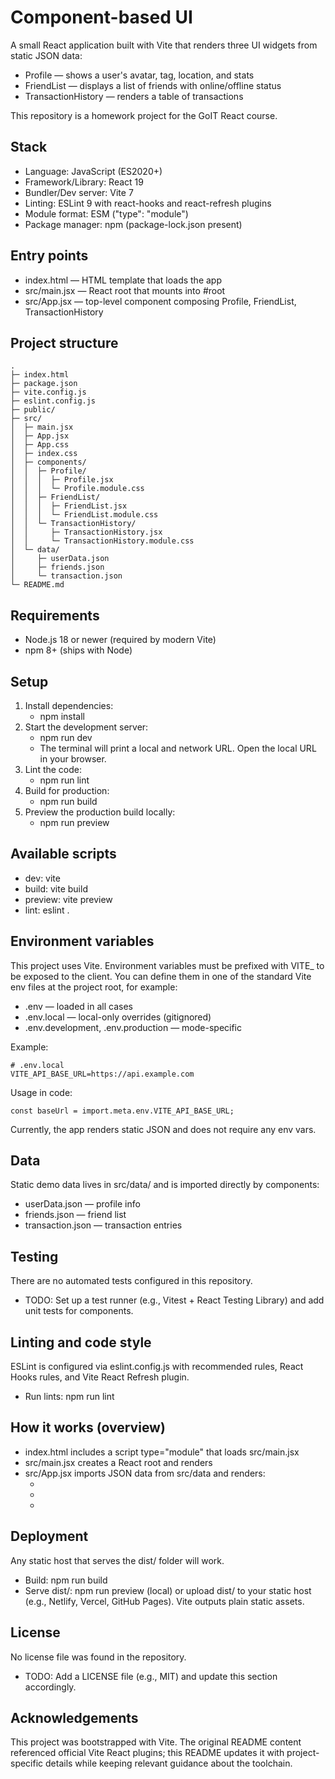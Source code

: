 # Component-based UI

A small React application built with Vite that renders three UI widgets from static JSON data:

- Profile — shows a user's avatar, tag, location, and stats
- FriendList — displays a list of friends with online/offline status
- TransactionHistory — renders a table of transactions

This repository is a homework project for the GoIT React course.

## Stack

- Language: JavaScript (ES2020+)
- Framework/Library: React 19
- Bundler/Dev server: Vite 7
- Linting: ESLint 9 with react-hooks and react-refresh plugins
- Module format: ESM ("type": "module")
- Package manager: npm (package-lock.json present)

## Entry points

- index.html — HTML template that loads the app
- src/main.jsx — React root that mounts <App /> into #root
- src/App.jsx — top-level component composing Profile, FriendList, TransactionHistory

## Project structure

```
.
├─ index.html
├─ package.json
├─ vite.config.js
├─ eslint.config.js
├─ public/
├─ src/
│  ├─ main.jsx
│  ├─ App.jsx
│  ├─ App.css
│  ├─ index.css
│  ├─ components/
│  │  ├─ Profile/
│  │  │  ├─ Profile.jsx
│  │  │  └─ Profile.module.css
│  │  ├─ FriendList/
│  │  │  ├─ FriendList.jsx
│  │  │  └─ FriendList.module.css
│  │  └─ TransactionHistory/
│  │     ├─ TransactionHistory.jsx
│  │     └─ TransactionHistory.module.css
│  └─ data/
│     ├─ userData.json
│     ├─ friends.json
│     └─ transaction.json
└─ README.md
```

## Requirements

- Node.js 18 or newer (required by modern Vite)
- npm 8+ (ships with Node)

## Setup

1. Install dependencies:
    - npm install
2. Start the development server:
    - npm run dev
    - The terminal will print a local and network URL. Open the local URL in your browser.
3. Lint the code:
    - npm run lint
4. Build for production:
    - npm run build
5. Preview the production build locally:
    - npm run preview

## Available scripts

- dev: vite
- build: vite build
- preview: vite preview
- lint: eslint .

## Environment variables

This project uses Vite. Environment variables must be prefixed with VITE_ to be exposed to the client. You can define
them in one of the standard Vite env files at the project root, for example:

- .env — loaded in all cases
- .env.local — local-only overrides (gitignored)
- .env.development, .env.production — mode-specific

Example:

```
# .env.local
VITE_API_BASE_URL=https://api.example.com
```

Usage in code:

```
const baseUrl = import.meta.env.VITE_API_BASE_URL;
```

Currently, the app renders static JSON and does not require any env vars.

## Data

Static demo data lives in src/data/ and is imported directly by components:

- userData.json — profile info
- friends.json — friend list
- transaction.json — transaction entries

## Testing

There are no automated tests configured in this repository.

- TODO: Set up a test runner (e.g., Vitest + React Testing Library) and add unit tests for components.

## Linting and code style

ESLint is configured via eslint.config.js with recommended rules, React Hooks rules, and Vite React Refresh plugin.

- Run lints: npm run lint

## How it works (overview)

- index.html includes a script type="module" that loads src/main.jsx
- src/main.jsx creates a React root and renders <App />
- src/App.jsx imports JSON data from src/data and renders:
    - <Profile name tag location image stats />
    - <FriendList friends={friends} />
    - <TransactionHistory transactions={transactions} />

## Deployment

Any static host that serves the dist/ folder will work.

- Build: npm run build
- Serve dist/: npm run preview (local) or upload dist/ to your static host (e.g., Netlify, Vercel, GitHub Pages). Vite
  outputs plain static assets.

## License

No license file was found in the repository.

- TODO: Add a LICENSE file (e.g., MIT) and update this section accordingly.

## Acknowledgements

This project was bootstrapped with Vite. The original README content referenced official Vite React plugins; this README
updates it with project-specific details while keeping relevant guidance about the toolchain.
